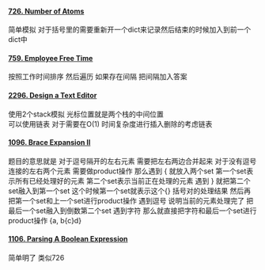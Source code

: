 #### [726. Number of Atoms](https://leetcode.cn/problems/number-of-atoms/)
简单模拟 对于括号里的需要重新开一个dict来记录然后结束的时候加入到前一个dict中

#### [759. Employee Free Time](https://leetcode.cn/problems/employee-free-time/)
按照工作时间排序 然后遍历 如果存在间隔 把间隔加入答案

#### [2296. Design a Text Editor](https://leetcode.cn/problems/design-a-text-editor/)
使用2个stack模拟 光标位置就是两个栈的中间位置  
可以使用链表 对于需要在O(1) 时间复杂度进行插入删除的考虑链表

#### [1096. Brace Expansion II](https://leetcode.cn/problems/brace-expansion-ii/)
题目的意思就是 对于逗号隔开的左右元素 需要把左右两边合并起来 对于没有逗号连接的左右两个元素 需要做product操作 
那么遇到 { 就放入两个set 第一个set表示所有已经处理好的元素 第二个set表示当前正在处理的元素 遇到 } 就把第二个set融入到第一个set 这个时候第一个set就表示这个{} 括号对的处理结果 然后再把第一个set和上一个set进行product操作 遇到逗号 说明当前的元素处理完了 把最后一个set融入到倒数第二个set 遇到字符 那么就直接把字符和最后一个set进行product操作
 {a, b{c}d} 

#### [1106. Parsing A Boolean Expression](https://leetcode.cn/problems/parsing-a-boolean-expression/)
简单明了 类似726
<!--stackedit_data:
eyJoaXN0b3J5IjpbOTA4NDQ2Nzc0XX0=
-->